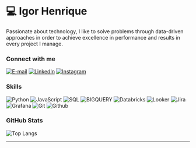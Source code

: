 # 💻 Igor Henrique
Passionate about technology, I like to solve problems through data-driven approaches in order to achieve excellence in performance and results in every project I manage.

### Connect with me
[![E-mail](https://img.shields.io/badge/-Email-000?style=for-the-badge&logo=microsoft-outlook&logoColor=E94D5F)](mailto:igorhs.contato@gmail.com)
[![LinkedIn](https://img.shields.io/badge/-LinkedIn-000?style=for-the-badge&logo=linkedin&logoColor=30A3DC)](https://www.linkedin.com/in/igorhenriquedasilva/)
[![Instagram](https://img.shields.io/badge/Instagram-000?style=for-the-badge&logo=instagram)](https://www.instagram.com/11igorhenrique/)


### Skills
![Python](https://img.shields.io/badge/Python-000?style=for-the-badge&logo=python)
![JavaScript](https://img.shields.io/badge/JavaScript-000?style=for-the-badge&logo=javascript&logoColor=30A3DC)
![SQL](https://img.shields.io/badge/SQL-000?style=for-the-badge&logo=SQL)
![BIGQUERY](https://img.shields.io/badge/bigquery-000?style=for-the-badge&logo=google)
![Databricks](https://img.shields.io/badge/databricks-000?style=for-the-badge&logo=databricks)
![Looker](https://img.shields.io/badge/looker-000?style=for-the-badge&logo=looker)
![Jira](https://img.shields.io/badge/jira-000?style=for-the-badge&logo=jira)
![Grafana](https://img.shields.io/badge/grafana-000?style=for-the-badge&logo=grafana)
![Git](https://img.shields.io/badge/git-000?style=for-the-badge&logo=git)
![Github](https://img.shields.io/badge/github-000?style=for-the-badge&logo=github)


### GitHub Stats
![Top Langs](https://github-readme-stats-git-masterrstaa-rickstaa.vercel.app/api/top-langs/?username=igorhs&layout=compact&bg_color=000&border_color=30A3DC&title_color=E94D5F&text_color=FFF)

---
